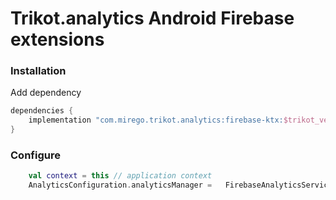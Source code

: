 # Trikot.analytics Android Firebase extensions

### Installation

Add dependency

```groovy
dependencies {
    implementation "com.mirego.trikot.analytics:firebase-ktx:$trikot_version"
}
```

### Configure

```kotlin
    val context = this // application context
    AnalyticsConfiguration.analyticsManager =   FirebaseAnalyticsService(this)
```

